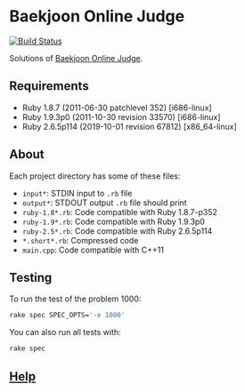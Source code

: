 # Baekjoon Online Judge

[![Build Status](https://travis-ci.org/yous/acmicpc-net.svg?branch=master)](https://travis-ci.org/yous/acmicpc-net)

Solutions of [Baekjoon Online Judge][].

## Requirements

- Ruby 1.8.7 (2011-06-30 patchlevel 352) [i686-linux]
- Ruby 1.9.3p0 (2011-10-30 revision 33570) [i686-linux]
- Ruby 2.6.5p114 (2019-10-01 revision 67812) [x86_64-linux]

## About

Each project directory has some of these files:

- `input*`: STDIN input to `.rb` file
- `output*`: STDOUT output `.rb` file should print
- `ruby-1.8*.rb`: Code compatible with Ruby 1.8.7-p352
- `ruby-1.9*.rb`: Code compatible with Ruby 1.9.3p0
- `ruby-2.5*.rb`: Code compatible with Ruby 2.6.5p114
- `*.short*.rb`: Compressed code
- `main.cpp`: Code compatible with C++11

## Testing

To run the test of the problem 1000:

``` sh
rake spec SPEC_OPTS='-e 1000'
```

You can also run all tests with:

``` sh
rake spec
```

## [Help][]

[Baekjoon Online Judge]: https://www.acmicpc.net
[Help]: https://www.acmicpc.net/help/judge
